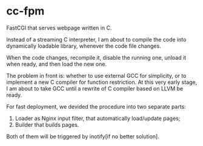 cc-fpm
======

FastCGI that serves webpage written in C.

Instead of a streaming C interpreter, I am about to compile the code
into dynamically loadable library, whenever the code file changes.

When the code changes, recompile it, disable the running one,
unload it when ready, and then load the new one.

The problem in front is: whether to use external GCC for simplicity,
or to implement a new C compiler for function restriction. At this
very early stage, I am about to take GCC until a rewrite of C compiler
based on LLVM be ready.

For fast deployment, we devided the procedure into two separate parts:
1. Loader as Nginx input filter, that automatically load/update pages;
2. Builder that builds pages.

Both of them will be triggered by inotify[if no better solution].
